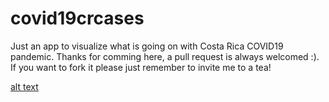 # covid19crcases
Just an app to visualize what is going on with Costa Rica COVID19 pandemic.
Thanks for comming here, a pull request is always welcomed :). If you want to fork it please just remember to invite me to a tea!

[alt text](https://imgur.com/a/kct21)
